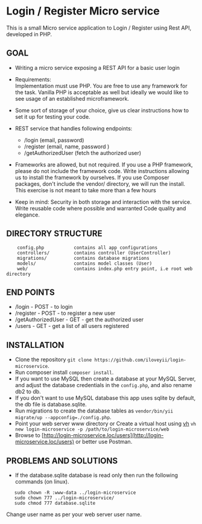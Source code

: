 Login / Register Micro service
===============================
This is a small Micro service application to Login / Register using Rest API, developed in PHP.

 GOAL
---------------
 * Writing a micro service exposing a REST API for a basic user login
 
 * Requirements:  
   Implementation must use PHP. You are free to use any framework for the task. Vanilla PHP is acceptable as well but ideally we would like to see usage of an established microframework.
 
 * Some sort of storage of your choice, give us clear instructions how to set it up for testing your code.
 
 * REST service that handles following endpoints: 
    * /login (email, password)
    * /register (email, name, password )
    * /getAuthorizedUser (fetch the authorized user)
 
 * Frameworks are allowed, but not required.
 If you use a PHP framework, please do not include the framework code. Write instructions allowing us to install the framework by ourselves.
 If you use Composer packages, don't include the vendor/ directory, we will run the install.
 This exercise is not meant to take more than a few hours
 
 * Keep in mind:
 Security in both storage and interaction with the service.
 Write reusable code where possible and warranted
 Code quality and elegance.
 
 DIRECTORY STRUCTURE
 -------------------
 
 ```
     config.php           contains all app configurations
     controllers/         contains controller (UserController)
     migrations/          contains database migrations
     models/              contains model classes (User)
     web/                 contains index.php entry point, i.e root web directory
 ```
 END POINTS
 ---------------
   * /login - POST - to login
   * /register - POST - to register a new user
   * /getAuthorizedUser - GET - get the authorized user 
   * /users - GET - get a list of all users registered 
 
 INSTALLATION
 ---------------
   * Clone the repository `git clone https://github.com/iloveyii/login-microservice`.
   * Run composer install `composer install`.
   * If you want to use MySQL then create a database at your MySQL Server, and adjust the database credentials in the `config.php`, and also rename db2 to db.
   * If you don't want to use MySQL database this app uses sqlite by default, the db file is database.sqlite.
   * Run migrations to create the database tables as `vendor/bin/yii migrate/up --appconfig=./config.php`.
   * Point your web server www directory or Create a virtual host using [vh](https://github.com/iloveyii/vh) `vh new login-microservice -p /path/to/login-microservice/web`
   * Browse to [http://login-microservice.loc/users](http://login-microservice.loc/users) or better use Postman.
 
 PROBLEMS AND SOLUTIONS
 ---------------
 * If the database.sqlite database is read only then run the following commands (on linux).
 ```
    sudo chown -R :www-data ../login-microservice
    sudo chown 777 ../login-microservice/
    sudo chmod 777 database.sqlite
 ```
 Change user name as per your web server user name.